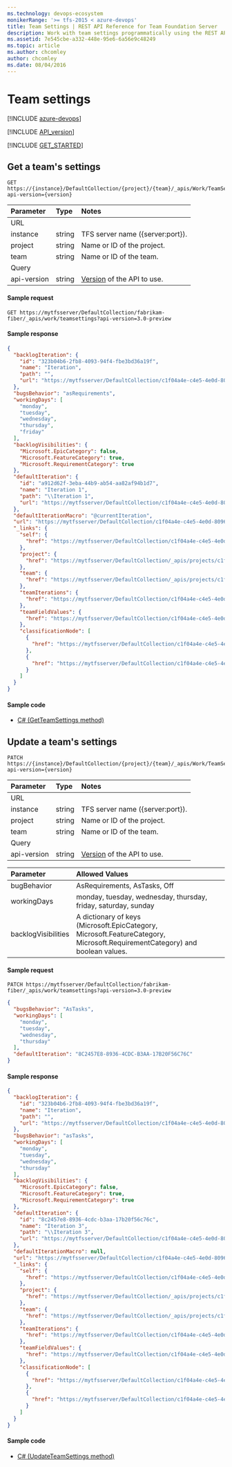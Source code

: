```yaml
---
ms.technology: devops-ecosystem
monikerRange: '>= tfs-2015 < azure-devops'
title: Team Settings | REST API Reference for Team Foundation Server
description: Work with team settings programmatically using the REST APIs for Team Foundation Server.
ms.assetid: 7e545cbe-a332-448e-95e6-6a56e9c48249
ms.topic: article
ms.author: chcomley
author: chcomley
ms.date: 08/04/2016
---
```


# Team settings

[!INCLUDE [azure-devops](../_data/azure-devops-message.md)]

[!INCLUDE [API_version](../_data/version2-preview1.md)]

[!INCLUDE [GET_STARTED](../_data/get-started.md)]

## Get a team's settings
<a id="GetTeamSettings"></a>

```
GET https://{instance}/DefaultCollection/{project}/{team}/_apis/Work/TeamSettings?api-version={version}
```

| Parameter  | Type     | Notes
|:-----------|:---------|:----------------------------------------------------------------------------------------------------------------------------
| URL
| instance   | string   | TFS server name ({server:port}).
| project    | string   | Name or ID of the project.
| team       | string   | Name or ID of the team.
| Query
| api-version | string  | [Version](../../concepts/rest-api-versioning.md) of the API to use.

#### Sample request

```
GET https://mytfsserver/DefaultCollection/fabrikam-fiber/_apis/work/teamsettings?api-version=3.0-preview
```

#### Sample response

```json
{
  "backlogIteration": {
    "id": "323b04b6-2fb8-4093-94f4-fbe3bd36a19f",
    "name": "Iteration",
    "path": "",
    "url": "https://mytfsserver/DefaultCollection/c1f04a4e-c4e5-4e0d-8096-e5f9fd214bfb/_apis/wit/classificationNodes/Iterations"
  },
  "bugsBehavior": "asRequirements",
  "workingDays": [
    "monday",
    "tuesday",
    "wednesday",
    "thursday",
    "friday"
  ],
  "backlogVisibilities": {
    "Microsoft.EpicCategory": false,
    "Microsoft.FeatureCategory": true,
    "Microsoft.RequirementCategory": true
  },
  "defaultIteration": {
    "id": "a912d62f-3eba-44b9-ab54-aa82af94b1d7",
    "name": "Iteration 1",
    "path": "\\Iteration 1",
    "url": "https://mytfsserver/DefaultCollection/c1f04a4e-c4e5-4e0d-8096-e5f9fd214bfb/_apis/wit/classificationNodes/Iterations/Iteration%201"
  },
  "defaultIterationMacro": "@currentIteration",
  "url": "https://mytfsserver/DefaultCollection/c1f04a4e-c4e5-4e0d-8096-e5f9fd214bfb/3e9700ae-46cb-4ee3-ad77-3a1b1ae99572/_apis/work/teamsettings",
  "_links": {
    "self": {
      "href": "https://mytfsserver/DefaultCollection/c1f04a4e-c4e5-4e0d-8096-e5f9fd214bfb/3e9700ae-46cb-4ee3-ad77-3a1b1ae99572/_apis/work/teamsettings"
    },
    "project": {
      "href": "https://mytfsserver/DefaultCollection/_apis/projects/c1f04a4e-c4e5-4e0d-8096-e5f9fd214bfb"
    },
    "team": {
      "href": "https://mytfsserver/DefaultCollection/_apis/projects/c1f04a4e-c4e5-4e0d-8096-e5f9fd214bfb/teams/3e9700ae-46cb-4ee3-ad77-3a1b1ae99572"
    },
    "teamIterations": {
      "href": "https://mytfsserver/DefaultCollection/c1f04a4e-c4e5-4e0d-8096-e5f9fd214bfb/3e9700ae-46cb-4ee3-ad77-3a1b1ae99572/_apis/work/teamsettings/iterations"
    },
    "teamFieldValues": {
      "href": "https://mytfsserver/DefaultCollection/c1f04a4e-c4e5-4e0d-8096-e5f9fd214bfb/3e9700ae-46cb-4ee3-ad77-3a1b1ae99572/_apis/work/teamsettings/teamfieldvalues"
    },
    "classificationNode": [
      {
        "href": "https://mytfsserver/DefaultCollection/c1f04a4e-c4e5-4e0d-8096-e5f9fd214bfb/_apis/wit/classificationNodes/Iterations"
      },
      {
        "href": "https://mytfsserver/DefaultCollection/c1f04a4e-c4e5-4e0d-8096-e5f9fd214bfb/_apis/wit/classificationNodes/Iterations/Iteration%201"
      }
    ]
  }
}
```


#### Sample code

* [C# (GetTeamSettings method)](https://github.com/microsoft/azure-devops-dotnet-samples/blob/master/ClientLibrary/Samples/Work/TeamSettingsSample.cs#L15)

## Update a team's settings
<a id="SetTeamSettings"></a>

```no-highlight
PATCH https://{instance}/DefaultCollection/{project}/{team}/_apis/Work/TeamSettings?api-version={version}
```

| Parameter  | Type     | Notes
|:-----------|:---------|:----------------------------------------------------------------------------------------------------------------------------
| URL
| instance   | string   | TFS server name ({server:port}).
| project    | string   | Name or ID of the project.
| team       | string   | Name or ID of the team.
| Query
| api-version | string  | [Version](../../concepts/rest-api-versioning.md) of the API to use.

| Parameter  	| Allowed Values
|:-----------	|:---------
| bugBehavior	| AsRequirements, AsTasks, Off
| workingDays   | monday, tuesday, wednesday, thursday, friday, saturday, sunday
| backlogVisibilities | A dictionary of keys (Microsoft.EpicCategory, Microsoft.FeatureCategory, Microsoft.RequirementCategory) and boolean values.

#### Sample request

```
PATCH https://mytfsserver/DefaultCollection/fabrikam-fiber/_apis/work/teamsettings?api-version=3.0-preview
```
```json
{
  "bugsBehavior": "AsTasks",
  "workingDays": [
    "monday",
    "tuesday",
    "wednesday",
    "thursday"
  ],
  "defaultIteration": "8C2457E8-8936-4CDC-B3AA-17B20F56C76C"
}
```

#### Sample response

```json
{
  "backlogIteration": {
    "id": "323b04b6-2fb8-4093-94f4-fbe3bd36a19f",
    "name": "Iteration",
    "path": "",
    "url": "https://mytfsserver/DefaultCollection/c1f04a4e-c4e5-4e0d-8096-e5f9fd214bfb/_apis/wit/classificationNodes/Iterations"
  },
  "bugsBehavior": "asTasks",
  "workingDays": [
    "monday",
    "tuesday",
    "wednesday",
    "thursday"
  ],
  "backlogVisibilities": {
    "Microsoft.EpicCategory": false,
    "Microsoft.FeatureCategory": true,
    "Microsoft.RequirementCategory": true
  },
  "defaultIteration": {
    "id": "8c2457e8-8936-4cdc-b3aa-17b20f56c76c",
    "name": "Iteration 3",
    "path": "\\Iteration 3",
    "url": "https://mytfsserver/DefaultCollection/c1f04a4e-c4e5-4e0d-8096-e5f9fd214bfb/_apis/wit/classificationNodes/Iterations/Iteration%203"
  },
  "defaultIterationMacro": null,
  "url": "https://mytfsserver/DefaultCollection/c1f04a4e-c4e5-4e0d-8096-e5f9fd214bfb/3e9700ae-46cb-4ee3-ad77-3a1b1ae99572/_apis/work/teamsettings",
  "_links": {
    "self": {
      "href": "https://mytfsserver/DefaultCollection/c1f04a4e-c4e5-4e0d-8096-e5f9fd214bfb/3e9700ae-46cb-4ee3-ad77-3a1b1ae99572/_apis/work/teamsettings"
    },
    "project": {
      "href": "https://mytfsserver/DefaultCollection/_apis/projects/c1f04a4e-c4e5-4e0d-8096-e5f9fd214bfb"
    },
    "team": {
      "href": "https://mytfsserver/DefaultCollection/_apis/projects/c1f04a4e-c4e5-4e0d-8096-e5f9fd214bfb/teams/3e9700ae-46cb-4ee3-ad77-3a1b1ae99572"
    },
    "teamIterations": {
      "href": "https://mytfsserver/DefaultCollection/c1f04a4e-c4e5-4e0d-8096-e5f9fd214bfb/3e9700ae-46cb-4ee3-ad77-3a1b1ae99572/_apis/work/teamsettings/iterations"
    },
    "teamFieldValues": {
      "href": "https://mytfsserver/DefaultCollection/c1f04a4e-c4e5-4e0d-8096-e5f9fd214bfb/3e9700ae-46cb-4ee3-ad77-3a1b1ae99572/_apis/work/teamsettings/teamfieldvalues"
    },
    "classificationNode": [
      {
        "href": "https://mytfsserver/DefaultCollection/c1f04a4e-c4e5-4e0d-8096-e5f9fd214bfb/_apis/wit/classificationNodes/Iterations"
      },
      {
        "href": "https://mytfsserver/DefaultCollection/c1f04a4e-c4e5-4e0d-8096-e5f9fd214bfb/_apis/wit/classificationNodes/Iterations/Iteration%203"
      }
    ]
  }
}
```


#### Sample code

* [C# (UpdateTeamSettings method)](https://github.com/microsoft/azure-devops-dotnet-samples/blob/master/ClientLibrary/Samples/Work/TeamSettingsSample.cs#L34)